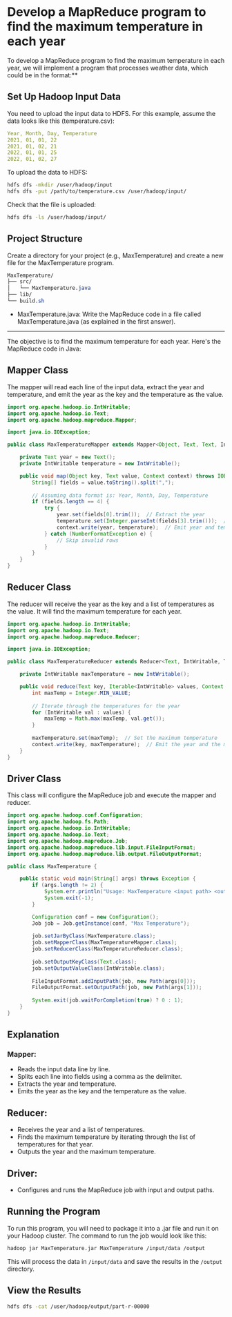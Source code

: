 # Develop a MapReduce program to find the maximum temperature in each year

To develop a MapReduce program to find the maximum temperature in each year, we will implement a program that processes weather data, which could be in the format:**

## Set Up Hadoop Input Data
You need to upload the input data to HDFS. For this example, assume the data looks like this (temperature.csv):

```yaml
Year, Month, Day, Temperature
2021, 01, 01, 22
2021, 01, 02, 21
2022, 01, 01, 25
2022, 01, 02, 27
```

To upload the data to HDFS:

```bash
hdfs dfs -mkdir /user/hadoop/input
hdfs dfs -put /path/to/temperature.csv /user/hadoop/input/
```

Check that the file is uploaded:
```bash
hdfs dfs -ls /user/hadoop/input/
```

## Project Structure

Create a directory for your project (e.g., MaxTemperature) and create a new file for the MaxTemperature program.

```css
MaxTemperature/
├── src/
│   └── MaxTemperature.java
├── lib/
└── build.sh
```
* MaxTemperature.java: Write the MapReduce code in a file called MaxTemperature.java (as explained in the first answer).

_________________

The objective is to find the maximum temperature for each year. Here's the MapReduce code in Java:

## Mapper Class
The mapper will read each line of the input data, extract the year and temperature, and emit the year as the key and the temperature as the value.

```java
import org.apache.hadoop.io.IntWritable;
import org.apache.hadoop.io.Text;
import org.apache.hadoop.mapreduce.Mapper;

import java.io.IOException;

public class MaxTemperatureMapper extends Mapper<Object, Text, Text, IntWritable> {

    private Text year = new Text();
    private IntWritable temperature = new IntWritable();

    public void map(Object key, Text value, Context context) throws IOException, InterruptedException {
        String[] fields = value.toString().split(",");
        
        // Assuming data format is: Year, Month, Day, Temperature
        if (fields.length == 4) {
            try {
                year.set(fields[0].trim());  // Extract the year
                temperature.set(Integer.parseInt(fields[3].trim()));  // Extract the temperature
                context.write(year, temperature);  // Emit year and temperature as key-value pair
            } catch (NumberFormatException e) {
                // Skip invalid rows
            }
        }
    }
}
```


## Reducer Class
The reducer will receive the year as the key and a list of temperatures as the value. It will find the maximum temperature for each year.

```java
import org.apache.hadoop.io.IntWritable;
import org.apache.hadoop.io.Text;
import org.apache.hadoop.mapreduce.Reducer;

import java.io.IOException;

public class MaxTemperatureReducer extends Reducer<Text, IntWritable, Text, IntWritable> {

    private IntWritable maxTemperature = new IntWritable();

    public void reduce(Text key, Iterable<IntWritable> values, Context context) throws IOException, InterruptedException {
        int maxTemp = Integer.MIN_VALUE;
        
        // Iterate through the temperatures for the year
        for (IntWritable val : values) {
            maxTemp = Math.max(maxTemp, val.get());
        }
        
        maxTemperature.set(maxTemp);  // Set the maximum temperature
        context.write(key, maxTemperature);  // Emit the year and the maximum temperature
    }
}
```

## Driver Class
This class will configure the MapReduce job and execute the mapper and reducer.

```java
import org.apache.hadoop.conf.Configuration;
import org.apache.hadoop.fs.Path;
import org.apache.hadoop.io.IntWritable;
import org.apache.hadoop.io.Text;
import org.apache.hadoop.mapreduce.Job;
import org.apache.hadoop.mapreduce.lib.input.FileInputFormat;
import org.apache.hadoop.mapreduce.lib.output.FileOutputFormat;

public class MaxTemperature {

    public static void main(String[] args) throws Exception {
        if (args.length != 2) {
            System.err.println("Usage: MaxTemperature <input path> <output path>");
            System.exit(-1);
        }

        Configuration conf = new Configuration();
        Job job = Job.getInstance(conf, "Max Temperature");
        
        job.setJarByClass(MaxTemperature.class);
        job.setMapperClass(MaxTemperatureMapper.class);
        job.setReducerClass(MaxTemperatureReducer.class);
        
        job.setOutputKeyClass(Text.class);
        job.setOutputValueClass(IntWritable.class);
        
        FileInputFormat.addInputPath(job, new Path(args[0]));
        FileOutputFormat.setOutputPath(job, new Path(args[1]));
        
        System.exit(job.waitForCompletion(true) ? 0 : 1);
    }
}
```

## Explanation
  ### Mapper:

  * Reads the input data line by line.
  * Splits each line into fields using a comma as the delimiter.
  * Extracts the year and temperature.
  * Emits the year as the key and the temperature as the value.

  ## Reducer:

  * Receives the year and a list of temperatures.
  * Finds the maximum temperature by iterating through the list of temperatures for that year.
  * Outputs the year and the maximum temperature.

  ## Driver:

  * Configures and runs the MapReduce job with input and output paths.

## Running the Program
To run this program, you will need to package it into a .jar file and run it on your Hadoop cluster. The command to run the job would look like this:

```bash
hadoop jar MaxTemperature.jar MaxTemperature /input/data /output
```
This will process the data in <code>/input/data</code> and save the results in the <code>/output</code> directory.

## View the Results

```bash
hdfs dfs -cat /user/hadoop/output/part-r-00000
```

